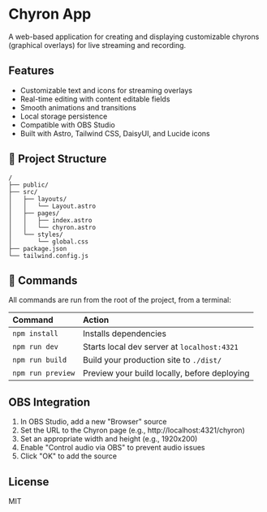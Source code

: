 # Chyron App

A web-based application for creating and displaying customizable chyrons (graphical overlays) for live streaming and recording.

## Features

- Customizable text and icons for streaming overlays
- Real-time editing with content editable fields
- Smooth animations and transitions
- Local storage persistence
- Compatible with OBS Studio
- Built with Astro, Tailwind CSS, DaisyUI, and Lucide icons

## 🚀 Project Structure

```text
/
├── public/
├── src/
│   ├── layouts/
│   │   └── Layout.astro
│   ├── pages/
│   │   ├── index.astro
│   │   └── chyron.astro
│   └── styles/
│       └── global.css
├── package.json
└── tailwind.config.js
```

## 🧞 Commands

All commands are run from the root of the project, from a terminal:

| Command                   | Action                                           |
| :------------------------ | :----------------------------------------------- |
| `npm install`             | Installs dependencies                            |
| `npm run dev`             | Starts local dev server at `localhost:4321`      |
| `npm run build`           | Build your production site to `./dist/`          |
| `npm run preview`         | Preview your build locally, before deploying     |

## OBS Integration

1. In OBS Studio, add a new "Browser" source
2. Set the URL to the Chyron page (e.g., http://localhost:4321/chyron)
3. Set an appropriate width and height (e.g., 1920x200)
4. Enable "Control audio via OBS" to prevent audio issues
5. Click "OK" to add the source

## License

MIT